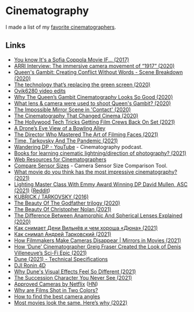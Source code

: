 # Cinematography

I made a list of my [favorite cinematographers](https://www.imdb.com/list/ls080598863/).

## Links

- [You know It's a Sofia Coppola Movie IF... (2017)](https://www.youtube.com/watch?v=ryzgxwJpv1A)
- [ARRI Interview: The immersive camera movement of “1917” (2020)](https://www.youtube.com/watch?v=vpCD67BEjiA)
- [Queen's Gambit: Creating Conflict Without Words - Scene Breakdown (2020)](https://www.youtube.com/watch?v=iLS0vzockMc)
- [The technology that’s replacing the green screen (2020)](https://www.youtube.com/watch?v=8yNkBic7GfI)
- [Ovik6280 video edits](https://www.youtube.com/c/Ovik6280/videos)
- [Why The Queen’s Gambit Cinematography Looks So Good (2020)](https://www.vulture.com/article/the-queens-gambit-cinematography-steven-meizler.html)
- [What lens & camera were used to shoot Queen's Gambit? (2020)](https://www.reddit.com/r/cinematography/comments/jo1zhs/the_queens_gambit_shot_on_what_camera_and_lenses/)
- [The Impossible Mirror Scene in 'Contact' (2020)](https://filmschoolrejects.com/contact-mirror-scene/)
- [The Cinematography That Changed Cinema (2020)](https://www.youtube.com/watch?v=_XiqTYvq-W0)
- [The Hollywood Tech Tricks Getting Film Crews Back On Set (2021)](https://www.wired.com/story/hollywood-covid-19-filmmaking-tech/)
- [A Drone’s Eye View of a Bowling Alley](https://kottke.org/21/03/a-drones-eye-view-of-a-bowling-alley)
- [The Director Who Mastered The Art of Filming Faces (2021)](https://www.youtube.com/watch?v=IK4KO0E5Ze0)
- [Time, Tarkovsky And The Pandemic (2021)](https://www.youtube.com/watch?v=cztCmNSVS3Q)
- [Wandering DP - YouTube](https://www.youtube.com/c/wanderingdp/videos) - Cinematography podcast.
- [Books for learning cinematic lightning/direction of photography? (2021)](https://www.reddit.com/r/cinematography/comments/mpymcv/books_for_learning_cinematic_lightningdirection/)
- [Web Resources for Cinematographers](https://sites.google.com/view/webresource/home)
- [Compare Sensor Sizes](https://sensorsizes.com/) - Camera Sensor Size Comparison Tool.
- [What movie do you think has the most impressive cinematography? (2021)](https://www.reddit.com/r/Letterboxd/comments/n4rf2r/what_movie_do_you_think_has_the_most_impressive/)
- [Lighting Master Class With Emmy Award Winning DP David Mullen, ASC (2021)](https://www.youtube.com/watch?v=ohTH2iYIH2E) ([Reddit](https://www.reddit.com/r/cinematography/comments/n4qntj/lighting_master_class_with_emmy_award_winning_dp/))
- [KUBRICK / TARKOVSKY (2016)](https://www.youtube.com/watch?v=nJiDSbbfk8U)
- [The Beauty Of The Godfather trilogy (2020)](https://www.youtube.com/watch?v=lg9_Sp2T_Go)
- [The Beauty Of Christopher Nolan (2021)](https://www.youtube.com/watch?v=U3-iXA6H3Q0)
- [The Difference Between Anamorphic And Spherical Lenses Explained (2020)](https://www.youtube.com/watch?v=hzuFRgSUIyU)
- [Как снимает Дени Вильнёв и чем хороша «Дюна» (2021)](https://www.youtube.com/watch?v=I1xbNXQ3Nvw)
- [Как снимал Андрей Тарковский (2021)](https://www.youtube.com/watch?v=sAxrBwdNQSs)
- [How Filmmakers Make Cameras Disappear | Mirrors in Movies (2021)](https://www.youtube.com/watch?v=VASwKZAUVSo)
- [How ‘Dune’ Cinematographer Greig Fraser Created the Look of Denis Villeneuve’s Sci-Fi Epic (2021)](https://www.hollywoodreporter.com/movies/movie-news/dune-cinematographer-denis-villeneuve-movie-1235011592/)
- [Dune (2021) - Technical Specifications](https://www.imdb.com/title/tt1160419/technical)
- [DJI Ronin 4D](https://www.dji.com/nl/ronin-4d)
- [Why Dune's Visual Effects Feel So Different (2021)](https://www.youtube.com/watch?v=uIKupTibxKQ)
- [The Succession Character You Never See (2021)](https://www.youtube.com/watch?v=_lU91279xZk)
- [Approved Cameras by Netflix](https://partnerhelp.netflixstudios.com/hc/en-us/articles/360000579527-Cameras-and-Image-Capture) ([HN](https://news.ycombinator.com/item?id=29856911))
- [Why are Films Shot in Two Colors?](https://www.youtube.com/watch?v=YCJXS4hvOsU)
- [How to find the best camera angles](https://www.youtube.com/watch?v=hovbpWHJgTQ)
- [Most movies look the same. Here’s why (2022)](https://www.youtube.com/watch?v=7I11sKqkCfA)
